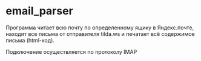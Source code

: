 # email_parser

Программа читает всю почту по определенному ящику в Яндекс.почте, находит все письма от отправителя tilda.ws и печатает всё содержимое письма (html-код).

Подключение осуществляется по протоколу IMAP
